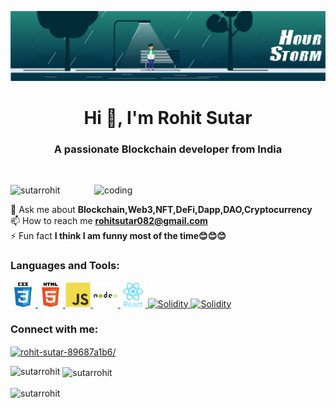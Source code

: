 ![logo](https://raw.githubusercontent.com/sutarrohit/sutarrohit/main/images/logo.jpg)
<h1 align="center">Hi 👋, I'm Rohit Sutar</h1>
<h3 align="center">A passionate Blockchain developer from India</h3>

</br>

<img
    align="right"
    alt="coding"
    width="370"
    src="https://user-images.githubusercontent.com/55389276/140866485-8fb1c876-9a8f-4d6a-98dc-08c4981eaf70.gif"
/>

<p align="left">
    <img
        src="https://komarev.com/ghpvc/?username=sutarrohit&label=Profile%20views&color=0e75b6&style=flat"
        alt="sutarrohit"
    />
</p>

💬 Ask me about **Blockchain,Web3,NFT,DeFi,Dapp,DAO,Cryptocurrency** </br>
📫 How to reach me **rohitsutar082@gmail.com** </br>
⚡ Fun fact **I think I am funny most of the time😊😊😊** </br>

<h3 align="left">Languages and Tools:</h3>
<p align="left">
    <a href="https://www.w3schools.com/css/" target="_blank" rel="noreferrer">
        <img
            src="https://raw.githubusercontent.com/devicons/devicon/master/icons/css3/css3-original-wordmark.svg"
            alt="css3"
            width="40"
            height="40"
        />
    </a>
    <a href="https://www.w3.org/html/" target="_blank" rel="noreferrer">
        <img
            src="https://raw.githubusercontent.com/devicons/devicon/master/icons/html5/html5-original-wordmark.svg"
            alt="html5"
            width="40"
            height="40"
        />
    </a>
    <a
        href="https://developer.mozilla.org/en-US/docs/Web/JavaScript"
        target="_blank"
        rel="noreferrer"
    >
        <img
            src="https://raw.githubusercontent.com/devicons/devicon/master/icons/javascript/javascript-original.svg"
            alt="javascript"
            width="40"
            height="40"
        />
    </a>
    <a href="https://nodejs.org" target="_blank" rel="noreferrer">
        <img
            src="https://raw.githubusercontent.com/devicons/devicon/master/icons/nodejs/nodejs-original-wordmark.svg"
            alt="nodejs"
            width="40"
            height="40"
        />
    </a>
    <a href="https://reactjs.org/" target="_blank" rel="noreferrer">
        <img
            src="https://raw.githubusercontent.com/devicons/devicon/master/icons/react/react-original-wordmark.svg"
            alt="react"
            width="40"
            height="40"
        />
    </a>
    <a href="https://docs.soliditylang.org/en/v0.8.17/" target="_blank" rel="noreferrer">
        <img
            src="https://smartcontractprogrammer.com/static/media/logo.cae6ce4a.svg"
            alt="Solidity"
            width="40"
            height="40"
        />
    </a>
    <a href="https://hardhat.org/" target="_blank" rel="noreferrer">
        <img
            src="https://hardhat.org/_next/static/media/she-head.a8330420.svg"
            alt="Solidity"
            width="40"
            height="40"
        />
    </a>
</p>

<h3 align="left">Connect with me:</h3>
<p align="left">
    <a href="https://linkedin.com/in/rohit-sutar-89687a1b6/" target="blank"
        ><img
            align="center"
            src="https://raw.githubusercontent.com/rahuldkjain/github-profile-readme-generator/master/src/images/icons/Social/linked-in-alt.svg"
            alt="rohit-sutar-89687a1b6/"
            height="30"
            width="40"
    /></a>
</p>

<p>
    <img
        align="left"
        src="https://github-readme-stats.vercel.app/api/top-langs?username=sutarrohit&show_icons=true&locale=en&layout=compact"
        alt="sutarrohit"
    />
</p> 


<p>
    &nbsp;<img
        align="center"
        src="https://github-readme-stats.vercel.app/api?username=sutarrohit&show_icons=true&locale=en"
        alt="sutarrohit"
    />
</p>

<p>
    <img
        align="center"
        src="https://github-readme-streak-stats.herokuapp.com/?user=sutarrohit&"
        alt="sutarrohit"
    />
</p>
